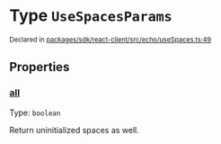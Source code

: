 # Type `UseSpacesParams`
<sub>Declared in [packages/sdk/react-client/src/echo/useSpaces.ts:49](https://github.com/dxos/dxos/blob/5efa14d7c/packages/sdk/react-client/src/echo/useSpaces.ts#L49)</sub>




## Properties
### [all](https://github.com/dxos/dxos/blob/5efa14d7c/packages/sdk/react-client/src/echo/useSpaces.ts#L53)
Type: <code>boolean</code>

Return uninitialized spaces as well.



